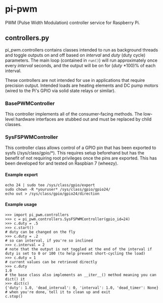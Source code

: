 # pi-pwm #

PWM (Pulse Width Modulation) controller service for Raspberry Pi.

## controllers.py ##

pi_pwm.controllers contains classes intended to run as background threads and toggle outputs on and off based on *interval* and *duty* (duty cycle) parameters.  The main loop (contained in `run()`) will run approximately once every *interval* seconds, and the output will be on for (*duty* *100)% of each interval.

These controllers are not intended for use in applications that require precision output.  Intended loads are heating elements and DC pump motors (wired to the Pi's GPIO via solid state relays or similar).

### BasePWMController ###

This controller implements all of the consumer-facing methods.  The low-level hardware interfaces are stubbed out and must be replaced by child classes.

### SysFSPWMController ###

This controller class allows control of a GPIO pin that has been exported to sysfs (/sys/class/gpio/*).  This requires setup beforehand but has the benefit of not requiring root privileges once the pins are exported.  This has been developed for and tested on Raspbian 7 (wheezy).

#### Example export ####
    echo 24 | sudo tee /sys/class/gpio/export
    sudo chown -R *youruser* /sys/class/gpio/gpio24/
    echo out > /sys/class/gpio/gpio24/direction

#### Example usage ####
    >>> import pi_pwm.controllers
    >>> c = pi_pwm.controllers.SysFSPWMController(gpio_id=24)
    >>> c.duty = .5
    >>> c.start()
    # duty can be changed on the fly
    >>> c.duty = .2
    # so can interval, if you're so inclined
    >>> c.interval = 2
    # note that the output is not toggled at the end of the interval if duty is set to 0 or 100 (to help prevent short-cycling the load)
    >>> c.duty = 1
    # current values can be retrieved directly
    >>> c.duty
    1.0
    # the base class also implements an __iter__() method meaning you can dict() it
    >>> dict(c)
    {'duty': 1.0, 'dead_interval': 0, 'interval': 1.0, 'dead_timer': None}
    # when you're done, tell it to clean up and exit
    c.stop()
